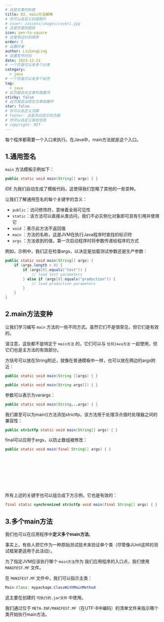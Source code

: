 ```yaml
---
# 这是文章的标题
title: 03. main方法解释
# 你可以自定义封面图片
# cover: /assets/images/cover1.jpg
# 这是页面的图标
icon: pen-to-square
# 这是侧边栏的顺序
order: 3
# 设置作者
author: LiuSongLing
# 设置写作时间
date: 2023-11-21
# 一个页面可以有多个分类
category:
  - java
# 一个页面可以有多个标签
tag:
  - java
# 此页面会在文章列表置顶
sticky: false
# 此页面会出现在文章收藏中
star: false
# 你可以自定义页脚
# footer: 这是测试显示的页脚
# 你可以自定义版权信息
# copyright: MIT
---
```


每个程序都需要一个入口来执行。在Java中，main方法就是这个入口。

<!-- more -->


## 1.通用签名

`main` 方法模板示例如下：

```java
public static void main(String[] args) { }
```

IDE 为我们自动生成了模板代码，这使得我们忽略了其他的一些变种。

让我们了解通用签名的每个关键字的含义：

- `public`：访问修饰符，意味着全局可见性
- `static`：该方法可以直接从类访问，我们不必实例化对象即可具有引用并使用它
- `void`  ：表示此方法不返回值
- `main`  ：方法的名称，这是JVM在执行Java程序时查找的标识符
- `args`  ：方法收到的值，第一次启动程序时将参数传递给程序的方式

例如，示例中，我们正在检查args，以决定是加载测试参数还是生产参数：

```java
public static void main(String[] args) {
    if (args.length > 0) {
        if (args[0].equals("test")) {
            // load test parameters
        } else if (args[0].equals("production")) {
            // load production parameters
        }
    }
}
```

## 2.main方法变种

让我们学习编写 `main` 方法的一些不同方式。虽然它们不是很常见，但它们是有效的。

请注意，这些都不是特定于 `main方法` 的，它们可以与 `任何Java方法` 一起使用，但它们也是主方法的有效部分。

方括号可以放在String附近，就像在普通模板中一样，也可以放在两边的args附近：

```java
public static void main(String []args) { }
```

```java
public static void main(String args[]) { }
```

参数可以表示为varargs：

```java
public static void main(String...args) { }
```

我们甚至可以为main()方法添加strictfp，该方法用于处理浮点值时处理器之间的兼容性：

```java
public strictfp static void main(String[] args) { }
```

final可以应用于args，以防止数组被修改：

```java
public static void main(final String[] args) { }
```

<br/><br/><br/><br/><br/><br/>

所有上述的关键字也可以组合成下方示例，它也是有效的：

```java
final static synchronized strictfp void main(final String[] args) { }
```

## 3.多个main方法

我们也可以在应用程序中**定义多个main方法**。

事实上，有些人把它作为一种原始测试技术来验证单个类（尽管像JUnit这样的测试框架更适用于此活动）。

为了指定JVM应该执行哪个 `main方法`作为 我们应用程序的入口点，我们使用 `MANIFEST.MF` 文件。

在 `MANIFEST.MF` 文件中，我们可以指示主类：
```java
Main-Class: mypackage.ClassWithMainMethod
```
这主要在创建的 `可执行的.jar文件` 中使用。

我们通过位于 `META-INF/MANIFEST.MF`（在UTF-8中编码）的清单文件来指示哪个类开始执行main方法。

